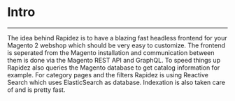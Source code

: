 # Intro

---

The idea behind Rapidez is to have a blazing fast headless frontend for your Magento 2 webshop which should be very easy to customize. The frontend is seperated from the Magento installation and communication between them is done via the Magento REST API and GraphQL. To speed things up Rapidez also queries the Magento database to get catalog information for example. For category pages and the filters Rapidez is using Reactive Search which uses ElasticSearch as database. Indexation is also taken care of and is pretty fast.
